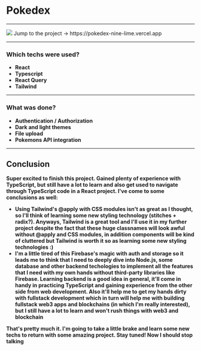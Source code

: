 <h1>Pokedex</h1>
<hr />
<img src="https://user-images.githubusercontent.com/96980453/195990052-104b2a84-243f-45f1-9ff2-85609a0141ee.png" />
Jump to the project -> https://pokedex-nine-lime.vercel.app
<hr />
<h3>Which techs were used?</h3>
<ul>
  <li><b>React</b></li>
  <li><b>Typescript</b></li>
  <li><b>React Query</b></li>
  <li><b>Tailwind</b></li>
</ul>
<hr />
<h3>What was done?</h3>
<ul>
  <li><b>Authentication / Authorization</b></li>
  <li><b>Dark and light themes</b></li>
  <li><b>File upload</b></li>
  <li><b>Pokemons API integration</b></li>
</ul>
<hr />
<h2>Conclusion</h2>
<b>Super excited to finish this project. Gained plenty of experience with TypeScript, but still have a lot to learn and also get used to navigate through 
TypeScript code in a React project. I've come to some conclusions as well:
<ul>
<li>Using Tailwind's @apply with CSS modules isn't as great as I thought, so I'll think of learning some new styling technology (stitches + radix?).
Anyways, Tailwind is a great tool and I'll use it in my further project despite the fact that these huge classnames will look awful without @apply and
CSS modules, in addition components will be kind of cluttered but Tailwind is worth it so as learning some new styling technologies :)
</li>
<li>I'm a little tired of this Firebase's magic with auth and storage so it leads me to think that I need to deeply dive into Node.js, some database
and other backend techologies to implement all the features that I need with my own hands without third-party libraries like Firebase. Learning backend
is a good idea in general, it'll come in handy in practicing TypeScript and gaining experience from the other side from web development. Also it'll help
me to get my hands dirty with fullstack development which in turn will help me with building fullstack web3 apps and blockchains (in which I'm really interested),
but I still have a lot to learn and won't rush things with web3 and blockchain
</li>
</ul>
That's pretty much it. I'm going to take a little brake and learn some new techs to return with some amazing project. Stay tuned! Now I should stop talking
</b> 


